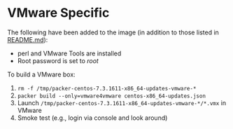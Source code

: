 VMware Specific
===================

The following have been added to the image (in addition to those listed in [README.md](README.md)):

  * perl and VMware Tools are installed
  * Root password is set to *root*

To build a VMware box:

  1. `rm -f /tmp/packer-centos-7.3.1611-x86_64-updates-vmware-*`
  1. `packer build --only=vmware4vmware centos-x86_64-updates.json`
  1. Launch `/tmp/packer-centos-7.3.1611-x86_64-updates-vmware-*/*.vmx` in VMware
  1. Smoke test (e.g., login via console and look around)
